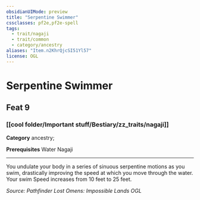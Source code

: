 ```yaml
---
obsidianUIMode: preview
title: "Serpentine Swimmer"
cssclasses: pf2e,pf2e-spell
tags:
  - trait/nagaji
  - trait/common
  - category/ancestry
aliases: "Item.n2KhrQjcSI51Yl57"
license: OGL
---
```

# Serpentine Swimmer
## Feat 9
### [[cool folder/Important stuff/Bestiary/zz_traits/nagaji]]

**Category** ancestry; 



**Prerequisites** Water Nagaji
* * *
You undulate your body in a series of sinuous serpentine motions as you swim, drastically improving the speed at which you move through the water. Your swim Speed increases from 10 feet to 25 feet.

*Source: Pathfinder Lost Omens: Impossible Lands*
*OGL*